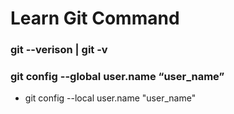 # Learn Git Command

### git --verison | git -v

### git config --global user.name “user_name”

- git config --local user.name "user_name"
